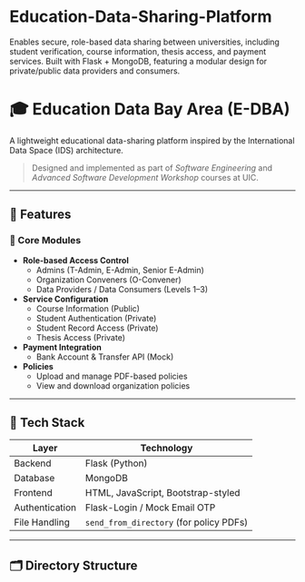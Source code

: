 # Education-Data-Sharing-Platform
Enables secure, role-based data sharing between universities, including student verification, course information, thesis access, and payment services.  Built with Flask + MongoDB, featuring a modular design for private/public data providers and consumers.

# 🎓 Education Data Bay Area (E-DBA)

A lightweight educational data-sharing platform inspired by the International Data Space (IDS) architecture.

> Designed and implemented as part of *Software Engineering* and *Advanced Software Development Workshop* courses at UIC.

---

## 🚀 Features

### 🧩 Core Modules
- **Role-based Access Control**
  - Admins (T-Admin, E-Admin, Senior E-Admin)
  - Organization Conveners (O-Convener)
  - Data Providers / Data Consumers (Levels 1–3)
- **Service Configuration**
  - Course Information (Public)
  - Student Authentication (Private)
  - Student Record Access (Private)
  - Thesis Access (Private)
- **Payment Integration**
  - Bank Account & Transfer API (Mock)
- **Policies**
  - Upload and manage PDF-based policies
  - View and download organization policies

---

## 🧱 Tech Stack

| Layer | Technology |
|-------|-------------|
| Backend | Flask (Python) |
| Database | MongoDB |
| Frontend | HTML, JavaScript, Bootstrap-styled |
| Authentication | Flask-Login / Mock Email OTP |
| File Handling | `send_from_directory` (for policy PDFs) |

---

## 🗂 Directory Structure

